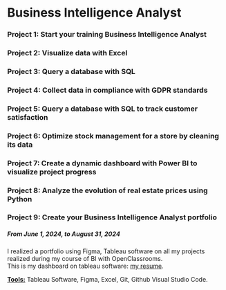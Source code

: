 # Business Intelligence Analyst
### Project 1: Start your training Business Intelligence Analyst
### Project 2: Visualize data with Excel
### Project 3: Query a database with SQL
### Project 4: Collect data in compliance with GDPR standards
### Project 5: Query a database with SQL to track customer satisfaction
### Project 6:  Optimize stock management for a store by cleaning its data
### Project 7: Create a dynamic dashboard with Power BI to visualize project progress
### Project 8: Analyze the evolution of real estate prices using Python

### Project 9: Create your Business Intelligence Analyst portfolio
##### From June 1, 2024, to August 31, 2024 
I realized a portfolio using Figma, Tableau software on all my projects realized during my course of BI with OpenClassrooms.<br/>
This is my dashboard on tableau software: [my resume](https://public.tableau.com/app/profile/wafa.zargouni/viz/wafa-resume2/Montableaudubord).

<u><strong>Tools:</strong></u> Tableau Software, Figma, Excel, Git, Github Visual Studio Code.